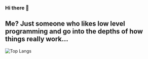 ### Hi there 👋
## Me? Just someone who likes low level programming and go into the depths of how things really work...

<!-- ![Lajtaib0801's GitHub stats](https://github-readme-stats-lake-eta-20.vercel.app/api?username=Lajtaib0801) -->
![Top Langs](https://github-readme-stats.vercel.app/api/top-langs/?username=Lajtaib0801)
<!--
**Lajtaib0801/Lajtaib0801** is a ✨ _special_ ✨ repository because its `README.md` (this file) appears on your GitHub profile.

Here are some ideas to get you started:

- 🔭 I’m currently working on ...
- 🌱 I’m currently learning ...
- 👯 I’m looking to collaborate on ...
- 🤔 I’m looking for help with ...
- 💬 Ask me about ...
- 📫 How to reach me: ...
- 😄 Pronouns: ...
- ⚡ Fun fact: ...
-->
